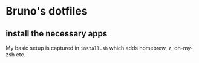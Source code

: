 # Bruno's dotfiles

## install the necessary apps

My basic setup is captured in `install.sh` which adds homebrew, z, oh-my-zsh etc.